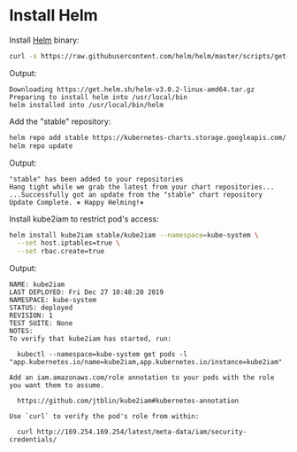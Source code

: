 # Install Helm

Install [Helm](https://helm.sh/) binary:

```bash
curl -s https://raw.githubusercontent.com/helm/helm/master/scripts/get-helm-3 | bash
```

Output:

```text
Downloading https://get.helm.sh/helm-v3.0.2-linux-amd64.tar.gz
Preparing to install helm into /usr/local/bin
helm installed into /usr/local/bin/helm
```

Add the "stable" repository:

```bash
helm repo add stable https://kubernetes-charts.storage.googleapis.com/
helm repo update
```

Output:

```text
"stable" has been added to your repositories
Hang tight while we grab the latest from your chart repositories...
...Successfully got an update from the "stable" chart repository
Update Complete. ⎈ Happy Helming!⎈
```

Install kube2iam to restrict pod's access:

```bash
helm install kube2iam stable/kube2iam --namespace=kube-system \
  --set host.iptables=true \
  --set rbac.create=true
```

Output:

```text
NAME: kube2iam
LAST DEPLOYED: Fri Dec 27 10:48:20 2019
NAMESPACE: kube-system
STATUS: deployed
REVISION: 1
TEST SUITE: None
NOTES:
To verify that kube2iam has started, run:

  kubectl --namespace=kube-system get pods -l "app.kubernetes.io/name=kube2iam,app.kubernetes.io/instance=kube2iam"

Add an iam.amazonaws.com/role annotation to your pods with the role you want them to assume.

  https://github.com/jtblin/kube2iam#kubernetes-annotation

Use `curl` to verify the pod's role from within:

  curl http://169.254.169.254/latest/meta-data/iam/security-credentials/
```
